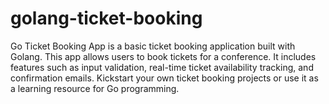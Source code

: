 # golang-ticket-booking
Go Ticket Booking App is a basic ticket booking application built with Golang. This app allows users to book tickets for a conference. It includes features such as input validation, real-time ticket availability tracking, and confirmation emails. Kickstart your own ticket booking projects or use it as a learning resource for Go programming.
